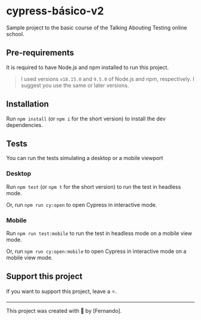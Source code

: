 # cypress-básico-v2



Sample project to the basic course of the Talking Abouting Testing online school.

## Pre-requirements

It is required to have Node.js and npm installed to run this project.

> I used versions `v18.15.0` and `9.5.0` of Node.js and npm, respectively. I suggest you use the same or later versions.

## Installation

Run `npm install` (or `npm i` for the short version) to install the dev dependencies.

## Tests

You can run the tests simulating a desktop or a mobile viewport

### Desktop 

Run `npm test` (or `npm t` for the short version) to run the test in headless mode.

Or, run `npm run cy:open` to open Cypress in interactive mode.

### Mobile 

Run `npm run test:mobile` to run the test in headless mode on a mobile view mode.

Or, run `npm run cy:open:mobile` to open Cypress in interactive mode on a mobile view mode.

## Support this project

If you want to support this project, leave a ⭐.

___

This project was created with 💚 by [Fernando].

